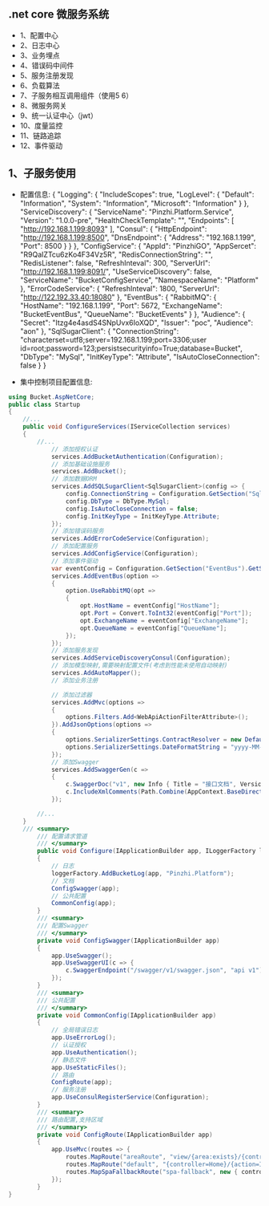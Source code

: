 ﻿## .net core 微服务系统
* 1、配置中心
* 2、日志中心
* 3、业务埋点
* 4、错误码中间件
* 5、服务注册发现
* 6、负载算法
* 7、子服务相互调用组件（使用5 6）
* 8、微服务网关
* 9、统一认证中心（jwt）
* 10、度量监控
* 11、链路追踪
* 12、事件驱动


## 1、子服务使用
*  配置信息:
{
  "Logging": {
    "IncludeScopes": true,
    "LogLevel": {
      "Default": "Information",
      "System": "Information",
      "Microsoft": "Information"
    }
  },
  "ServiceDiscovery": {
    "ServiceName": "Pinzhi.Platform.Service",
    "Version": "1.0.0-pre",
    "HealthCheckTemplate": "",
    "Endpoints": [ "http://192.168.1.199:8093" ],
    "Consul": {
      "HttpEndpoint": "http://192.168.1.199:8500",
      "DnsEndpoint": {
        "Address": "192.168.1.199",
        "Port": 8500
      }
    }
  },
  "ConfigService": {
    "AppId": "PinzhiGO",
    "AppSercet": "R9QaIZTcu6zKo4F34Vz5R",
    "RedisConnectionString": "",
    "RedisListener": false,
    "RefreshInteval": 300,
    "ServerUrl": "http://192.168.1.199:8091/",
    "UseServiceDiscovery": false,
    "ServiceName": "BucketConfigService",
    "NamespaceName": "Platform"
  },
  "ErrorCodeService": {
    "RefreshInteval": 1800,
    "ServerUrl": "http://122.192.33.40:18080"
  },
  "EventBus": {
    "RabbitMQ": {
      "HostName": "192.168.1.199",
      "Port": 5672,
      "ExchangeName": "BucketEventBus",
      "QueueName": "BucketEvents"
    }
  },
  "Audience": {
    "Secret": "Itzg4e4asdS4SNpUvx6IoXQD",
    "Issuer": "poc",
    "Audience": "aon"
  },
  "SqlSugarClient": {
    "ConnectionString": "characterset=utf8;server=192.168.1.199;port=3306;user id=root;password=123;persistsecurityinfo=True;database=Bucket",
    "DbType": "MySql",
    "InitKeyType": "Attribute",
    "IsAutoCloseConnection": false
  }
}


*  集中控制项目配置信息:

```csharp
using Bucket.AspNetCore;
public class Startup
{
    //...
    public void ConfigureServices(IServiceCollection services)
    {
        //...
            // 添加授权认证
            services.AddBucketAuthentication(Configuration);
            // 添加基础设施服务
            services.AddBucket();
            // 添加数据ORM
            services.AddSQLSugarClient<SqlSugarClient>(config => {
                config.ConnectionString = Configuration.GetSection("SqlSugarClient")["ConnectionString"];
                config.DbType = DbType.MySql;
                config.IsAutoCloseConnection = false;
                config.InitKeyType = InitKeyType.Attribute;
            });
            // 添加错误码服务
            services.AddErrorCodeService(Configuration);
            // 添加配置服务
            services.AddConfigService(Configuration);
            // 添加事件驱动
            var eventConfig = Configuration.GetSection("EventBus").GetSection("RabbitMQ");
            services.AddEventBus(option =>
            {
                option.UseRabbitMQ(opt =>
                {
                    opt.HostName = eventConfig["HostName"];
                    opt.Port = Convert.ToInt32(eventConfig["Port"]);
                    opt.ExchangeName = eventConfig["ExchangeName"];
                    opt.QueueName = eventConfig["QueueName"];
                });
            });
            // 添加服务发现
            services.AddServiceDiscoveryConsul(Configuration);
            // 添加模型映射,需要映射配置文件(考虑到性能未使用自动映射)
            services.AddAutoMapper();
            // 添加业务注册

            // 添加过滤器
            services.AddMvc(options =>
            {
                options.Filters.Add<WebApiActionFilterAttribute>();
            }).AddJsonOptions(options =>
            {
                options.SerializerSettings.ContractResolver = new DefaultContractResolver();
                options.SerializerSettings.DateFormatString = "yyyy-MM-dd HH:mm:ss";
            });
            // 添加Swagger
            services.AddSwaggerGen(c =>
            {
                c.SwaggerDoc("v1", new Info { Title = "接口文档", Version = "v1" });
                c.IncludeXmlComments(Path.Combine(AppContext.BaseDirectory, "Platform.WebApi.xml"));
            });

        //...
    }
	/// <summary>
        /// 配置请求管道
        /// </summary>
        public void Configure(IApplicationBuilder app, ILoggerFactory loggerFactory)
        {
            // 日志
            loggerFactory.AddBucketLog(app, "Pinzhi.Platform");
            // 文档
            ConfigSwagger(app);
            // 公共配置
            CommonConfig(app);
        }
        /// <summary>
        /// 配置Swagger
        /// </summary>
        private void ConfigSwagger(IApplicationBuilder app)
        {
            app.UseSwagger();
            app.UseSwaggerUI(c => {
                c.SwaggerEndpoint("/swagger/v1/swagger.json", "api v1");
            });
        }
        /// <summary>
        /// 公共配置
        /// </summary>
        private void CommonConfig(IApplicationBuilder app)
        {
            // 全局错误日志
            app.UseErrorLog();
            // 认证授权
            app.UseAuthentication();
            // 静态文件
            app.UseStaticFiles();
            // 路由
            ConfigRoute(app);
            // 服务注册
            app.UseConsulRegisterService(Configuration);
        }
        /// <summary>
        /// 路由配置,支持区域
        /// </summary>
        private void ConfigRoute(IApplicationBuilder app)
        {
            app.UseMvc(routes => {
                routes.MapRoute("areaRoute", "view/{area:exists}/{controller}/{action=Index}/{id?}");
                routes.MapRoute("default", "{controller=Home}/{action=Index}/{id?}");
                routes.MapSpaFallbackRoute("spa-fallback", new { controller = "Home", action = "Index" });
            });
        }
}
```